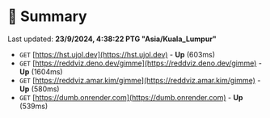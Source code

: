 # 📖 Summary
Last updated: **23/9/2024, 4:38:22 PTG "Asia/Kuala_Lumpur"**

- `GET` [https://hst.ujol.dev](https://hst.ujol.dev) - **Up** (603ms)
- `GET` [https://reddviz.deno.dev/gimme](https://reddviz.deno.dev/gimme) - **Up** (1604ms)
- `GET` [https://reddviz.amar.kim/gimme](https://reddviz.amar.kim/gimme) - **Up** (580ms)
- `GET` [https://dumb.onrender.com](https://dumb.onrender.com) - **Up** (539ms)
